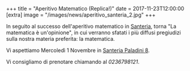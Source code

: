 +++
title = "Aperitivo Matematico (Replica!)"
date = 2017-11-23T12:00:00
[extra]
image = "/images/news/aperitivo_santeria_2.jpg"
+++

In seguito al successo dell'aperitivo matematico in [Santeria][1],
torna "La matematica è un'opinione", in cui verranno sfatati i più
diffusi pregiudizi sulla nostra materia preferita: la matematica.

Vi aspettiamo Mercoledì 1 Novembre in [Santeria Paladini 8][1].

Vi consigliamo di prenotare chiamando al _0236798121_.

[1]: http://www.santeria.milano.it/paladini
